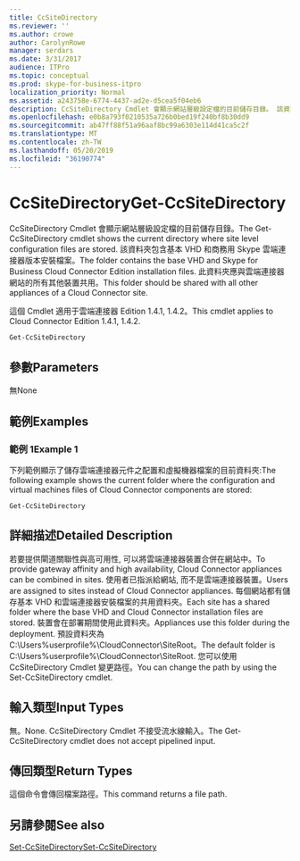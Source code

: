 ```yaml
---
title: CcSiteDirectory
ms.reviewer: ''
ms.author: crowe
author: CarolynRowe
manager: serdars
ms.date: 3/31/2017
audience: ITPro
ms.topic: conceptual
ms.prod: skype-for-business-itpro
localization_priority: Normal
ms.assetid: a243758e-6774-4437-ad2e-d5cea5f04eb6
description: CcSiteDirectory Cmdlet 會顯示網站層級設定檔的目前儲存目錄。 該資料夾包含基本 VHD 和商務用 Skype 雲端連接器版本安裝檔案。 此資料夾應與雲端連接器網站的所有其他裝置共用。
ms.openlocfilehash: e0b8a793f0210535a726b0bed19f240bf8b30dd9
ms.sourcegitcommit: ab47ff88f51a96aaf8bc99a6303e114d41ca5c2f
ms.translationtype: MT
ms.contentlocale: zh-TW
ms.lasthandoff: 05/20/2019
ms.locfileid: "36190774"
---
```

# <a name="get-ccsitedirectory"></a><span data-ttu-id="1f2e7-105">CcSiteDirectory</span><span class="sxs-lookup"><span data-stu-id="1f2e7-105">Get-CcSiteDirectory</span></span>
 
<span data-ttu-id="1f2e7-106">CcSiteDirectory Cmdlet 會顯示網站層級設定檔的目前儲存目錄。</span><span class="sxs-lookup"><span data-stu-id="1f2e7-106">The Get-CcSiteDirectory cmdlet shows the current directory where site level configuration files are stored.</span></span> <span data-ttu-id="1f2e7-107">該資料夾包含基本 VHD 和商務用 Skype 雲端連接器版本安裝檔案。</span><span class="sxs-lookup"><span data-stu-id="1f2e7-107">The folder contains the base VHD and Skype for Business Cloud Connector Edition installation files.</span></span> <span data-ttu-id="1f2e7-108">此資料夾應與雲端連接器網站的所有其他裝置共用。</span><span class="sxs-lookup"><span data-stu-id="1f2e7-108">This folder should be shared with all other appliances of a Cloud Connector site.</span></span>
  
<span data-ttu-id="1f2e7-109">這個 Cmdlet 適用于雲端連接器 Edition 1.4.1, 1.4.2。</span><span class="sxs-lookup"><span data-stu-id="1f2e7-109">This cmdlet applies to Cloud Connector Edition 1.4.1, 1.4.2.</span></span>
  
```
Get-CcSiteDirectory
```

## <a name="parameters"></a><span data-ttu-id="1f2e7-110">參數</span><span class="sxs-lookup"><span data-stu-id="1f2e7-110">Parameters</span></span>

<span data-ttu-id="1f2e7-111">無</span><span class="sxs-lookup"><span data-stu-id="1f2e7-111">None</span></span>
  
## <a name="examples"></a><span data-ttu-id="1f2e7-112">範例</span><span class="sxs-lookup"><span data-stu-id="1f2e7-112">Examples</span></span>
<span data-ttu-id="1f2e7-113"><a name="Examples"> </a></span><span class="sxs-lookup"><span data-stu-id="1f2e7-113"></span></span>

### <a name="example-1"></a><span data-ttu-id="1f2e7-114">範例 1</span><span class="sxs-lookup"><span data-stu-id="1f2e7-114">Example 1</span></span>

<span data-ttu-id="1f2e7-115">下列範例顯示了儲存雲端連接器元件之配置和虛擬機器檔案的目前資料夾:</span><span class="sxs-lookup"><span data-stu-id="1f2e7-115">The following example shows the current folder where the configuration and virtual machines files of Cloud Connector components are stored:</span></span>
  
```
Get-CcSiteDirectory
```

## <a name="detailed-description"></a><span data-ttu-id="1f2e7-116">詳細描述</span><span class="sxs-lookup"><span data-stu-id="1f2e7-116">Detailed Description</span></span>
<span data-ttu-id="1f2e7-117"><a name="DetailedDescription"> </a></span><span class="sxs-lookup"><span data-stu-id="1f2e7-117"></span></span>

<span data-ttu-id="1f2e7-118">若要提供閘道關聯性與高可用性, 可以將雲端連接器裝置合併在網站中。</span><span class="sxs-lookup"><span data-stu-id="1f2e7-118">To provide gateway affinity and high availability, Cloud Connector appliances can be combined in sites.</span></span> <span data-ttu-id="1f2e7-119">使用者已指派給網站, 而不是雲端連接器裝置。</span><span class="sxs-lookup"><span data-stu-id="1f2e7-119">Users are assigned to sites instead of Cloud Connector appliances.</span></span> <span data-ttu-id="1f2e7-120">每個網站都有儲存基本 VHD 和雲端連接器安裝檔案的共用資料夾。</span><span class="sxs-lookup"><span data-stu-id="1f2e7-120">Each site has a shared folder where the base VHD and Cloud Connector installation files are stored.</span></span> <span data-ttu-id="1f2e7-121">裝置會在部署期間使用此資料夾。</span><span class="sxs-lookup"><span data-stu-id="1f2e7-121">Appliances use this folder during the deployment.</span></span> <span data-ttu-id="1f2e7-122">預設資料夾為 C:\Users\%userprofile%\CloudConnector\SiteRoot。</span><span class="sxs-lookup"><span data-stu-id="1f2e7-122">The default folder is C:\Users\%userprofile%\CloudConnector\SiteRoot.</span></span> <span data-ttu-id="1f2e7-123">您可以使用 CcSiteDirectory Cmdlet 變更路徑。</span><span class="sxs-lookup"><span data-stu-id="1f2e7-123">You can change the path by using the Set-CcSiteDirectory cmdlet.</span></span>
  
## <a name="input-types"></a><span data-ttu-id="1f2e7-124">輸入類型</span><span class="sxs-lookup"><span data-stu-id="1f2e7-124">Input Types</span></span>
<span data-ttu-id="1f2e7-125"><a name="InputTypes"> </a></span><span class="sxs-lookup"><span data-stu-id="1f2e7-125"></span></span>

<span data-ttu-id="1f2e7-126">無。</span><span class="sxs-lookup"><span data-stu-id="1f2e7-126">None.</span></span> <span data-ttu-id="1f2e7-127">CcSiteDirectory Cmdlet 不接受流水線輸入。</span><span class="sxs-lookup"><span data-stu-id="1f2e7-127">The Get-CcSiteDirectory cmdlet does not accept pipelined input.</span></span>
  
## <a name="return-types"></a><span data-ttu-id="1f2e7-128">傳回類型</span><span class="sxs-lookup"><span data-stu-id="1f2e7-128">Return Types</span></span>
<span data-ttu-id="1f2e7-129"><a name="ReturnTypes"> </a></span><span class="sxs-lookup"><span data-stu-id="1f2e7-129"></span></span>

<span data-ttu-id="1f2e7-130">這個命令會傳回檔案路徑。</span><span class="sxs-lookup"><span data-stu-id="1f2e7-130">This command returns a file path.</span></span>
  
## <a name="see-also"></a><span data-ttu-id="1f2e7-131">另請參閱</span><span class="sxs-lookup"><span data-stu-id="1f2e7-131">See also</span></span>
<span data-ttu-id="1f2e7-132"><a name="ReturnTypes"> </a></span><span class="sxs-lookup"><span data-stu-id="1f2e7-132"></span></span>

[<span data-ttu-id="1f2e7-133">Set-CcSiteDirectory</span><span class="sxs-lookup"><span data-stu-id="1f2e7-133">Set-CcSiteDirectory</span></span>](set-ccsitedirectory.md)
  


